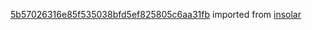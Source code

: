 [5b57026316e85f535038bfd5ef825805c6aa31fb](https://github.com/insolar/insolar/commit/5b57026316e85f535038bfd5ef825805c6aa31fb) imported from [insolar](https://github.com/insolar/insolar)
